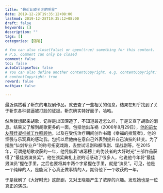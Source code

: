 ```yaml
---
title: "最近比较关注的明星"
date: 2019-12-28T19:35:12+08:00
lastmod: 2019-12-28T19:35:12+08:00
draft: false
keywords: []
description: ""
tags: []
categories: [随笔]

# You can also close(false) or open(true) something for this content.
# P.S. comment can only be closed
comment: false
toc: false
autoCollapseToc: false
# You can also define another contentCopyright. e.g. contentCopyright: "This is another copyright."
# contentCopyright: true
reward: false
mathjax: false

---
```


最近偶然看了靳东的电视剧作品，就去查了一些相关的信息，结果在知乎找到了关于靳东各种装逼被打脸的证据。靳东确实特好面子，哈哈。

然后就想起来胡歌，记得是出国深造了，不知道最近怎么样，于是又查了胡歌的消息。结果又了解到胡歌更多的一面，包括他出车祸（2006年8月29日），[他的前女友薛佳凝推掉工作照顾他][1]，以及在受伤治疗期间创作书籍《幸福的拾荒者》，他的坚强与乐观真的感动我。包括以后他由在意自己外表到提升自己演技的转变。为了摆脱“仙剑专业户”的称号拓宽戏路，去尝试话剧和都市剧、谍战剧等。在2015年，可谓是胡歌收获的一年，他凭借着“琅琊榜上的伪装者的大好时光”三部作品获得了“最佳男演员奖”。他在颁奖典礼上说的话感动了很多人，他说他今年将“最佳男演员”握在手里，之后也要将其中两个字紧握在手里，就是“演员”。可见，他是一个纯粹的人，是能沉下心真正做事情的人，期待他下一个收获的一年。

于是我刷了《大好时光》这部剧，又对王晓晨产生了浓厚的兴趣。发现她也是一位真正的演员。

[1]: http://www.chinadaily.com.cn/interface/yidian/161776/2016-01-08/cd_22991085.html
[2]: https://v.youku.com/v_show/id_XNDQ3OTMzMDM0NA==.html?spm=user.playlsit.page.98